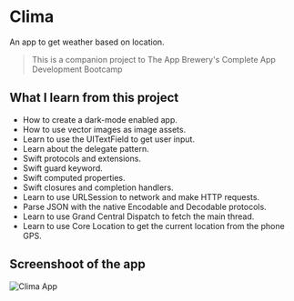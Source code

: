 #  Clima
An app to get weather based on location. 

>This is a companion project to The App Brewery's Complete App Development Bootcamp

## What I learn from this project

* How to create a dark-mode enabled app.
* How to use vector images as image assets.
* Learn to use the UITextField to get user input. 
* Learn about the delegate pattern.
* Swift protocols and extensions. 
* Swift guard keyword. 
* Swift computed properties.
* Swift closures and completion handlers.
* Learn to use URLSession to network and make HTTP requests.
* Parse JSON with the native Encodable and Decodable protocols. 
* Learn to use Grand Central Dispatch to fetch the main thread.
* Learn to use Core Location to get the current location from the phone GPS. 

## Screenshoot of the app
![Clima App](https://drive.google.com/uc?export=view&id=1dSj0gcQCXmfTXI1mfRoksBxwJhmJkh7v)

